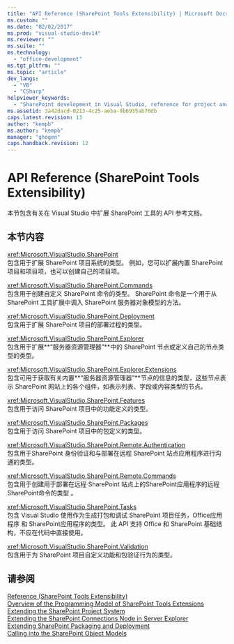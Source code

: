 ```yaml
---
title: "API Reference (SharePoint Tools Extensibility) | Microsoft Docs"
ms.custom: ""
ms.date: "02/02/2017"
ms.prod: "visual-studio-dev14"
ms.reviewer: ""
ms.suite: ""
ms.technology: 
  - "office-development"
ms.tgt_pltfrm: ""
ms.topic: "article"
dev_langs: 
  - "VB"
  - "CSharp"
helpviewer_keywords: 
  - "SharePoint development in Visual Studio, reference for project and tools extensibility"
ms.assetid: 3a42dacd-0213-4c25-aeba-9b6935ab70db
caps.latest.revision: 13
author: "kempb"
ms.author: "kempb"
manager: "ghogen"
caps.handback.revision: 12
---
```

# API Reference (SharePoint Tools Extensibility)
  本节包含有关在 Visual Studio 中扩展 SharePoint 工具的 API 参考文档。  
  
## 本节内容  
 <xref:Microsoft.VisualStudio.SharePoint>  
 包含用于扩展 SharePoint 项目系统的类型。  例如，您可以扩展内置 SharePoint 项目和项目项，也可以创建自己的项目项。  
  
 <xref:Microsoft.VisualStudio.SharePoint.Commands>  
 包含用于创建自定义 SharePoint 命令的类型。  SharePoint 命令是一个用于从 SharePoint 工具扩展中调入 SharePoint 服务器对象模型的方法。  
  
 <xref:Microsoft.VisualStudio.SharePoint.Deployment>  
 包含用于扩展 SharePoint 项目的部署过程的类型。  
  
 <xref:Microsoft.VisualStudio.SharePoint.Explorer>  
 包含用于扩展**“服务器资源管理器”**中的 SharePoint 节点或定义自己的节点类型的类型。  
  
 <xref:Microsoft.VisualStudio.SharePoint.Explorer.Extensions>  
 包含可用于获取有关内置**“服务器资源管理器”**节点的信息的类型，这些节点表示 SharePoint 网站上的各个组件，如表示列表、字段或内容类型的节点。  
  
 <xref:Microsoft.VisualStudio.SharePoint.Features>  
 包含用于访问 SharePoint 项目中的功能定义的类型。  
  
 <xref:Microsoft.VisualStudio.SharePoint.Packages>  
 包含用于访问 SharePoint 项目中的包定义的类型。  
  
 <xref:Microsoft.VisualStudio.SharePoint.Remote.Authentication>  
 包含用于SharePoint 身份验证和与部署在远程 SharePoint 站点应用程序进行沟通的类型。  
  
 <xref:Microsoft.VisualStudio.SharePoint.Remote.Commands>  
 包含用于创建用于部署在远程 SharePoint 站点上的SharePoint应用程序的远程SharePoint命令的类型 。  
  
 <xref:Microsoft.VisualStudio.SharePoint.Tasks>  
 包含 Visual Studio 使用作为生成打包和调试 SharePoint 项目任务，Office应用程序 和 SharePoint应用程序的类型。  此 API 支持 Office 和 SharePoint 基础结构，不应在代码中直接使用。  
  
 <xref:Microsoft.VisualStudio.SharePoint.Validation>  
 包含用于为 SharePoint 项目自定义功能和包验证行为的类型。  
  
## 请参阅  
 [Reference &#40;SharePoint Tools Extensibility&#41;](../sharepoint/reference-sharepoint-tools-extensibility.md)   
 [Overview of the Programming Model of SharePoint Tools Extensions](../sharepoint/overview-of-the-programming-model-of-sharepoint-tools-extensions.md)   
 [Extending the SharePoint Project System](../sharepoint/extending-the-sharepoint-project-system.md)   
 [Extending the SharePoint Connections Node in Server Explorer](../sharepoint/extending-the-sharepoint-connections-node-in-server-explorer.md)   
 [Extending SharePoint Packaging and Deployment](../sharepoint/extending-sharepoint-packaging-and-deployment.md)   
 [Calling into the SharePoint Object Models](../sharepoint/calling-into-the-sharepoint-object-models.md)  
  
  